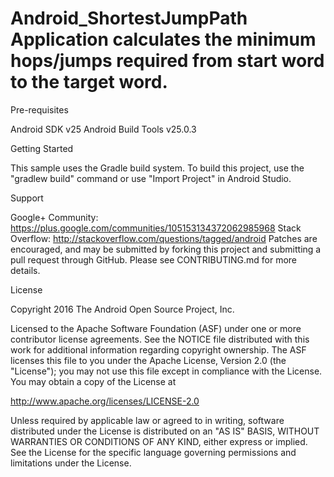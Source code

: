 # Android_ShortestJumpPath Application calculates the minimum hops/jumps required from start word to the target word.



Pre-requisites

Android SDK v25
Android Build Tools v25.0.3

Getting Started

This sample uses the Gradle build system. To build this project, use the "gradlew build" command or use "Import Project" in Android Studio.

Support

Google+ Community: https://plus.google.com/communities/105153134372062985968
Stack Overflow: http://stackoverflow.com/questions/tagged/android
Patches are encouraged, and may be submitted by forking this project and submitting a pull request through GitHub. Please see CONTRIBUTING.md for more details.

License

Copyright 2016 The Android Open Source Project, Inc.

Licensed to the Apache Software Foundation (ASF) under one or more contributor license agreements. See the NOTICE file distributed with this work for additional information regarding copyright ownership. The ASF licenses this file to you under the Apache License, Version 2.0 (the "License"); you may not use this file except in compliance with the License. You may obtain a copy of the License at

http://www.apache.org/licenses/LICENSE-2.0

Unless required by applicable law or agreed to in writing, software distributed under the License is distributed on an "AS IS" BASIS, WITHOUT WARRANTIES OR CONDITIONS OF ANY KIND, either express or implied. See the License for the specific language governing permissions and limitations under the License.
